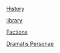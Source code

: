 [History](https://skroxiousdm.github.io/SkroxiousDM/RoS-CoS-RRL/Recap/Lore)

[library](https://skroxiousdm.github.io/SkroxiousDM/simple-quest/lore/journalentry.bxzjoi9ypv07blbs/journalentry.bxzjoi9ypv07blbs.md)

[Factions](https://skroxiousdm.github.io/SkroxiousDM/simple-quest/lore/journalentry.zdyubgmrks0epify/journalentry.zdyubgmrks0epify)

[Dramatis Personae](https://skroxiousdm.github.io/SkroxiousDM/simple-quest/lore/journalentry.cgswpn6ymjxd4y5s/journalentry.cgswpn6ymjxd4y5s)
